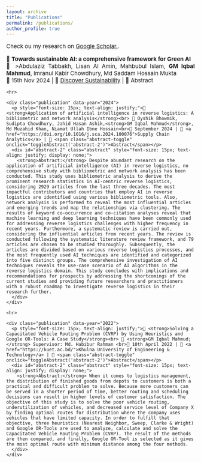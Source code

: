 ```yaml
---
layout: archive
title: "Publications"
permalink: /publications/
author_profile: true
---
```


<div class="main-content">
  <p style="font-size: 15px; text-align: justify;">Check ou my research on <a href="https://scholar.google.com/citations?user=3PNQt0EAAAAJ&hl=en">Google Scholar.</a>.</p>
  <div id="publications">
    <div class="publication" data-year="2024">
      <p style="font-size: 15px; text-align: justify;">📝 <strong>Towards sustainable AI: a comprehensive framework for Green AI</strong><br> 👥 >Abdulaziz Tabbakh, Lisan Al Amin, Mahbubul Islam, <strong>GM Iqbal Mahmud</strong>, Imranul Kabir Chowdhury, Md Saddam Hossain Mukta<br>📅 15th Nov 2024 | 🔗 <a href="https://link.springer.com/article/10.1007/s43621-024-00641-4">Discover Sustainability</a> | 📜 <span class="abstract-toggle" onclick="toggleAbstract('abstract-1')">Abstract</span></p>
      <div id="abstract-1" class="abstract" style="font-size: 15px; text-align: justify; display: none;">
        <strong>Abstract:</strong> The rapid advancement of artificial intelligence (AI) has brought significant benefits across various domains, yet it has also led to increased energy consumption and environmental impact. This paper positions Green AI as a crucial direction for future research and development. It proposes a comprehensive framework for understanding, implementing, and advancing sustainable AI practices. We provide an overview of Green AI, highlighting its significance and current state regarding AI’s energy consumption and environmental impact. The paper explores sustainable AI techniques, such as model optimization methods, and the development of efficient algorithms. Additionally, we review energy-efficient hardware alternatives like tensor processing units (TPUs) and field-programmable gate arrays (FPGAs), and discuss strategies for designing and operating energy-efficient data centers. Case studies in natural language processing (NLP) and Computer Vision illustrate successful implementations of Green AI practices. Through these efforts, we aim to balance the performance and resource efficiency of AI technologies, aligning them with global sustainability goals.
      </div>
    </div>

    <hr>

    <div class="publication" data-year="2024">
      <p style="font-size: 15px; text-align: justify;">📝 <strong>Application of artificial intelligence in reverse logistics: A bibliometric and network analysis</strong><br> 👥 Oyshik Bhowmik, Sudipta Chowdhury, Jahid Hasan Ashik,<strong>GM Iqbal Mahmud</strong>, Md Muzahid Khan, Niamat Ullah Ibne Hossain<br>📅 September 2024 | 🔗 <a href="https://doi.org/10.1016/j.sca.2024.100076">Supply Chain Analytics</a> | 📜 <span class="abstract-toggle" onclick="toggleAbstract('abstract-2')">Abstract</span></p>
      <div id="abstract-2" class="abstract" style="font-size: 15px; text-align: justify; display: none;">
        <strong>Abstract:</strong> Despite abundant research on the application of artificial intelligence (AI) in reverse logistics, no comprehensive study with bibliometric and network analysis has been conducted. This study uses bibliometric analysis to derive the prominent research statistics in AI-centric reverse logistics, considering 2929 articles from the last three decades. The most impactful contributors and countries that employ AI in reverse logistics are identified using various bibliometric tools. Also, network analysis is performed to reveal the most influential articles and emerging trends and map the relationships via clustering. The results of keyword co-occurrence and co-citation analyses reveal that machine learning and deep learning techniques have been commonly used for addressing reverse logistics challenges with higher frequency in recent years. Furthermore, a systematic review is carried out, considering the influential articles from recent years. The review is conducted following the systematic literature review framework, and 79 articles are chosen to be studied thoroughly. Subsequently, the articles are divided based on various reverse logistics processes, and the most frequently used AI techniques are identified and categorized into five distinct groups. The comprehensive investigation of AI techniques reveals the use-case scenario of AI algorithms in the reverse logistics domain. This study concludes with implications and recommendations for prospects by addressing the shortcomings of the current studies and providing future researchers and practitioners with a robust roadmap to investigate reverse logistics in their research further.
      </div>
    </div>

    <hr>

    <div class="publication" data-year="2022">
      <p style="font-size: 15px; text-align: justify;">📝 <strong>Solving a Capacitated Vehicle Routing Problem (CVRP) by Using Heuristics and Google OR-Tools: A Case Study</strong><br> 👥 <strong>GM Iqbal Mahmud;</strong> Supervisor: Md. Habibur Rahman <br>📅 10th April 2022 | 🏫 <a href="https://kuet.ac.bd/">Khulna University of Engineering & Technology</a> | 📜 <span class="abstract-toggle" onclick="toggleAbstract('abstract-2')">Abstract</span></p>
      <div id="abstract-2" class="abstract" style="font-size: 15px; text-align: justify; display: none;">
        <strong>Abstract:</strong> When it comes to logistics management, the distribution of finished goods from depots to customers is both a practical and difficult problem to solve. Because more customers can be served in a shorter period of time, better routing and scheduling decisions can result in higher levels of customer satisfaction. The objective of this study is to solve the poor vehicle routing, underutilization of vehicles, and decreased service level of Company X by finding optimal routes for distribution where the company uses vehicles that have limited capacity. In order to fulfill that objective, three heuristics (Nearest Neighbor, Sweep, Clarke & Wright) and Google OR-Tools are used to analyze, calculate and solve the Capacitated Vehicle Routing Problem (CVRP). The result of the methods are then compared, and finally, Google OR-Tool is selected as it gives the most optimal route with minimum distance among the four methods.
      </div>
    </div>
  </div>
</div>

<script>
function toggleAbstract(id) {
  var abstract = document.getElementById(id);
  abstract.style.display = abstract.style.display === "block" ? "none" : "block";
}
</script>
